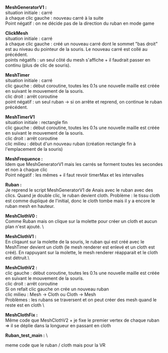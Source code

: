 **MeshGeneratorV1 :** \
situation initiale : carré \
à chaque clic gauche : nouveau carré à la suite \
Point négatif : on ne décide pas de la direction du ruban en mode game 

**ClickMesh** \
situation initiale : carré \
à chaque clic gauche : créé un nouveau carré dont le sommet "bas droit" est au niveau du pointeur de la souris. Le nouveau carré est collé au précédent.\
points négatifs : un seul côté du mesh s'affiche + il faudrait passer en continu (plus de clic de souris). 

**MeshTimer**\
situation initiale : carré\
clic gauche : début coroutine, toutes les 0.1s une nouvelle maille est créée en suivant le mouvement de la souris.\
clic droit : arrêt coroutine\
point négatif : un seul ruban -> si on arrête et reprend, on continue le ruban précédent.


**MeshTimerV1**\
situation initiale : rectangle fin\
clic gauche : début coroutine, toutes les 0.1s une nouvelle maille est créée en suivant le mouvement de la souris.\
clic droit : arrêt coroutine\
clic milieu : début d'un nouveau ruban (création rectangle fin à l'emplacement de la souris)

**MeshFrequence :** \
Idem que MeshGeneratorV1 mais les carrés se forment toutes les secondes et non à chaque clic \
Point négatif : les mêmes + il faut revoir timerMax et les intervalles

**Ruban :** \
Je reprend le script MeshGeneratorV1 de Anais avec le ruban avec des clics. Quand je double clic, le ruban devient cloth. 
Problème : le tissu cloth est comme dupliqué de l'initial, donc le cloth tombe mais il y a encore le ruban mesh en hauteur.

**MeshClothV0 :** \
Comme Ruban mais on clique sur la molette pour créer un cloth et aucun plan n'est ajouté. \

**MeshClothV1 :** \
En cliqaunt sur la molette de la souris, le ruban qui est créé avec le MeshTimer devient un cloth (le mesh renderer est enlevé et un cloth est créé). En rappuyant sur la molette, le mesh renderer réapparait et le cloth est détruit.\

**MeshClothV2 :** \
clic gauche : début coroutine, toutes les 0.1s une nouvelle maille est créée en suivant le mouvement de la souris.\
clic droit : arrêt coroutine\
Si on refait clic gauche on crée un nouveau ruban\
clic milieu : Mesh -> Cloth ou Cloth -> Mesh\
Problèmes : les rubans se traversent et on peut créer des mesh quand le reste est en cloth \

**MeshClothFix :** \
Même code que MeshClothV2 + je fixe le premier vertex de chaque ruban => il se déplie dans la longueur en passant en cloth

**Ruban_test_main :** \

meme code que le ruban / cloth mais pour la VR
